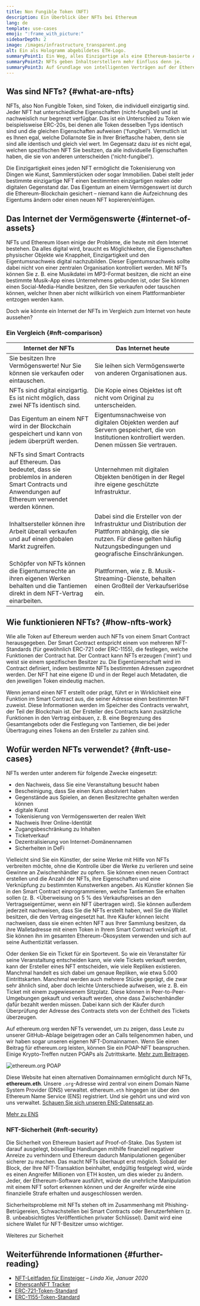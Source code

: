 ```yaml
---
title: Non Fungible Token (NFT)
description: Ein Überblick über NFTs bei Ethereum
lang: de
template: use-cases
emoji: ":frame_with_picture:"
sidebarDepth: 2
image: /images/infrastructure_transparent.png
alt: Ein als Hologramm abgebildetes ETH-Logo.
summaryPoint1: Ein Weg, alles Einzigartige als eine Ethereum-basierte Anlage darzustellen.
summaryPoint2: NFTs geben Inhaltserstellern mehr Einfluss denn je.
summaryPoint3: Auf Grundlage von intelligenten Verträgen auf der Ethereum-Blockchain.
---
```


## Was sind NFTs? {#what-are-nfts}

NFTs, also Non Fungible Token, sind Token, die individuell einzigartig sind. Jeder NFT hat unterschiedliche Eigenschaften (nicht-fungibel) und ist nachweislich nur begrenzt verfügbar. Das ist ein Unterschied zu Token wie beispielsweise ERC-20s, bei denen alle Token desselben Typs identisch sind und die gleichen Eigenschaften aufweisen ('fungibel'). Vermutlich ist es Ihnen egal, welche Dollarnote Sie in Ihrer Brieftasche haben, denn sie sind alle identisch und gleich viel wert. Im Gegensatz dazu _ist_ es nicht egal, welchen spezifischen NFT Sie besitzen, da alle individuelle Eigenschaften haben, die sie von anderen unterscheiden ('nicht-fungibel').

Die Einzigartigkeit eines jeden NFT ermöglicht die Tokenisierung von Dingen wie Kunst, Sammlerstücken oder sogar Immobilien. Dabei stellt jeder bestimmte einzigartige NFT einen bestimmten einzigartigen realen oder digitalen Gegenstand dar. Das Eigentum an einem Vermögenswert ist durch die Ethereum-Blockchain gesichert – niemand kann die Aufzeichnung des Eigentums ändern oder einen neuen NFT kopieren/einfügen.

<YouTube id="Xdkkux6OxfM" />

## Das Internet der Vermögenswerte {#internet-of-assets}

NFTs und Ethereum lösen einige der Probleme, die heute mit dem Internet bestehen. Da alles digital wird, braucht es Möglichkeiten, die Eigenschaften physischer Objekte wie Knappheit, Einzigartigkeit und den Eigentumsnachweis digital nachzubilden. Dieser Eigentumsnachweis sollte dabei nicht von einer zentralen Organisation kontrolliert werden. Mit NFTs können Sie z. B. eine Musikdatei im MP3-Format besitzen, die nicht an eine bestimmte Musik-App eines Unternehmens gebunden ist, oder Sie können einen Social-Media-Handle besitzen, den Sie verkaufen oder tauschen können, welcher Ihnen aber nicht willkürlich von einem Plattformanbieter entzogen werden kann.

Doch wie könnte ein Internet der NFTs im Vergleich zum Internet von heute aussehen?

### Ein Vergleich {#nft-comparison}

| Internet der NFTs                                                                                                                                          | Das Internet heute                                                                                                                                                                    |
| ---------------------------------------------------------------------------------------------------------------------------------------------------------- | ------------------------------------------------------------------------------------------------------------------------------------------------------------------------------------- |
| Sie besitzen Ihre Vermögenswerte! Nur Sie können sie verkaufen oder eintauschen.                                                                           | Sie leihen sich Vermögenswerte von anderen Organisationen aus.                                                                                                                        |
| NFTs sind digital einzigartig. Es ist nicht möglich, dass zwei NFTs identisch sind.                                                                        | Die Kopie eines Objektes ist oft nicht vom Original zu unterscheiden.                                                                                                                 |
| Das Eigentum an einem NFT wird in der Blockchain gespeichert und kann von jedem überprüft werden.                                                          | Eigentumsnachweise von digitalen Objekten werden auf Servern gespeichert, die von Institutionen kontrolliert werden. Denen müssen Sie vertrauen.                                      |
| NFTs sind Smart Contracts auf Ethereum. Das bedeutet, dass sie problemlos in anderen Smart Contracts und Anwendungen auf Ethereum verwendet werden können. | Unternehmen mit digitalen Objekten benötigen in der Regel ihre eigene geschützte Infrastruktur.                                                                                       |
| Inhaltsersteller können ihre Arbeit überall verkaufen und auf einen globalen Markt zugreifen.                                                              | Dabei sind die Ersteller von der Infrastruktur und Distribution der Plattform abhängig, die sie nutzen. Für diese gelten häufig Nutzungsbedingungen und geografische Einschränkungen. |
| Schöpfer von NFTs können die Eigentumsrechte an ihren eigenen Werken behalten und die Tantiemen direkt in dem NFT-Vertrag einarbeiten.                     | Plattformen, wie z. B. Musik-Streaming-Dienste, behalten einen Großteil der Verkaufserlöse ein.                                                                                       |

## Wie funktionieren NFTs? {#how-nfts-work}

Wie alle Token auf Ethereum werden auch NFTs von einem Smart Contract herausgegeben. Der Smart Contract entspricht einem von mehreren NFT-Standards (für gewöhnlich ERC-721 oder ERC-1155), die festlegen, welche Funktionen der Contract hat. Der Contract kann NFTs erzeugen ('mint') und weist sie einem spezifischen Besitzer zu. Die Eigentümerschaft wird im Contract definiert, indem bestimmte NFTs bestimmten Adressen zugeordnet werden. Der NFT hat eine eigene ID und in der Regel auch Metadaten, die den jeweiligen Token eindeutig machen.

Wenn jemand einen NFT erstellt oder prägt, führt er in Wirklichkeit eine Funktion im Smart Contract aus, die seiner Adresse einen bestimmten NFT zuweist. Diese Informationen werden im Speicher des Contracts verwahrt, der Teil der Blockchain ist. Der Ersteller des Contracts kann zusätzliche Funktionen in den Vertrag einbauen, z. B. eine Begrenzung des Gesamtangebots oder die Festlegung von Tantiemen, die bei jeder Übertragung eines Tokens an den Ersteller zu zahlen sind.

## Wofür werden NFTs verwendet? {#nft-use-cases}

NFTs werden unter anderem für folgende Zwecke eingesetzt:

- den Nachweis, dass Sie eine Veranstaltung besucht haben
- Bescheinigung, dass Sie einen Kurs absolviert haben
- Gegenstände aus Spielen, an denen Besitzrechte gehalten werden können
- digitale Kunst
- Tokenisierung von Vermögenswerten der realen Welt
- Nachweis Ihrer Online-Identität
- Zugangsbeschränkung zu Inhalten
- Ticketverkauf
- Dezentralisierung von Internet-Domänennamen
- Sicherheiten in DeFi

Vielleicht sind Sie ein Künstler, der seine Werke mit Hilfe von NFTs verbreiten möchte, ohne die Kontrolle über die Werke zu verlieren und seine Gewinne an Zwischenhändler zu opfern. Sie können einen neuen Contract erstellen und die Anzahl der NFTs, ihre Eigenschaften und eine Verknüpfung zu bestimmten Kunstwerken angeben. Als Künstler können Sie in den Smart Contract einprogrammieren, welche Tantiemen Sie erhalten sollen (z. B. <Überweisung on 5 % des Verkaufspreises an den Vertragseigentümer, wenn ein NFT übertragen wird). Sie können außerdem jederzeit nachweisen, dass Sie die NFTs erstellt haben, weil Sie die Wallet besitzen, die den Vertrag eingesetzt hat. Ihre Käufer können leicht nachweisen, dass sie einen echten NFT aus Ihrer Sammlung besitzen, da ihre Walletadresse mit einem Token in Ihrem Smart Contract verknüpft ist. Sie können ihn im gesamten Ethereum-Ökosystem verwenden und sich auf seine Authentizität verlassen.

Oder denken Sie ein Ticket für ein Sportevent. So wie ein Veranstalter für seine Veranstaltung entscheiden kann, wie viele Tickets verkauft werden, kann der Ersteller eines NFT entscheiden, wie viele Repliken existieren. Manchmal handelt es sich dabei um genaue Repliken, wie etwa 5.000 Eintrittskarten. Manchmal werden auch mehrere Stücke geprägt, die zwar sehr ähnlich sind, aber doch leichte Unterschiede aufweisen, wie z. B. ein Ticket mit einem zugewiesenem Sitzplatz. Diese können in Peer-to-Peer-Umgebungen gekauft und verkauft werden, ohne dass Zwischenhändler dafür bezahlt werden müssen. Dabei kann sich der Käufer durch Überprüfung der Adresse des Contracts stets von der Echtheit des Tickets überzeugen.

Auf ethereum.org werden NFTs verwendet, um zu zeigen, dass Leute zu unserer GitHub-Ablage beigetragen oder an Calls teilgenommen haben, und wir haben sogar unseren eigenen NFT-Domainnamen. Wenn Sie einen Beitrag für ethereum.org leisten, können Sie ein POAP-NFT beanspruchen. Einige Krypto-Treffen nutzen POAPs als Zutrittskarte. [Mehr zum Beitragen](/contributing/#poap).

![ethereum.org POAP](./poap.png)

Diese Website hat einen alternativen Domainnamen ermöglicht durch NFTs, **ethereum.eth**. Unsere `.org`-Adresse wird zentral von einem Domain Name System Provider (DNS) verwaltet. ethereum`.eth` hingegen ist über den Ethereum Name Service (ENS) registriert. Und sie gehört uns und wird von uns verwaltet. [Schauen Sie sich unseren ENS-Datensatz an](https://app.ens.domains/name/ethereum.eth).

[Mehr zu ENS](https://app.ens.domains)

<Divider />

### NFT-Sicherheit {#nft-security}

Die Sicherheit von Ethereum basiert auf Proof-of-Stake. Das System ist darauf ausgelegt, böswillige Handlungen mithilfe finanziell negativer Anreize zu verhindern und Ethereum dadurch Manipulationen gegenüber sicherer zu machen. Das macht NFTs überhaupt erst möglich. Sobald der Block, der Ihre NFT-Transaktion beinhaltet, endgültig festgelegt wird, würde es einen Angreifer Millionen von ETH kosten, um dies wieder zu ändern. Jeder, der Ethereum-Software ausführt, würde die unehrliche Manipulation mit einem NFT sofort erkennen können und der Angreifer würde eine finanzielle Strafe erhalten und ausgeschlossen werden.

Sicherheitsprobleme mit NFTs stehen oft im Zusammenhang mit Phishing-Betrügereien, Schwachstellen bei Smart Contracts oder Benutzerfehlern (z. B. unbeabsichtigtes Veröffentlichen privater Schlüssel). Damit wird eine sichere Wallet für NFT-Besitzer umso wichtiger.

<ButtonLink to="/security/">
  Weiteres zur Sicherheit
</ButtonLink>

## Weiterführende Informationen {#further-reading}

- [NFT-Leitfaden für Einsteiger](https://linda.mirror.xyz/df649d61efb92c910464a4e74ae213c4cab150b9cbcc4b7fb6090fc77881a95d) – _Linda Xie, Januar 2020_
- [EtherscanNFT Tracker](https://etherscan.io/nft-top-contracts)
- [ERC-721-Token-Standard](/developers/docs/standards/tokens/erc-721/)
- [ERC-1155-Token-Standard](/developers/docs/standards/tokens/erc-1155/)

<Divider />

<QuizWidget quizKey="nfts" />
